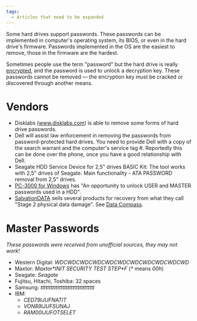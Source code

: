 ```yaml
---
tags:
  - Articles that need to be expanded
---
```

Some hard drives support passwords. These passwords can be implemented
in computer's operating system, its BIOS, or even in the hard drive's
firmware. Passwords implemented in the OS are the easiest to remove,
those in the firmware are the hardest.

Sometimes people use the term "password" but the hard drive is really
[encrypted](full_disk_encryption.md), and the password is used
to unlock a decryption key. These passwords cannot be removed — the
encryption key must be cracked or discovered through another means.

# Vendors

- Disklabs (www.disklabs.com) is able to remove some forms of hard drive
  passwords.
- Dell will assist law enforcement in removing the passwords from
  password-protected hard drives. You need to provide Dell with a copy
  of the search warrant and the computer's service tag \#. Reportedly
  this can be done over the phone, once you have a good relationship
  with Dell.
- Seagate HDD Service Device for 2,5" drives BASIC Kit:
  The tool works with 2,5" drives of Seagate. Main functionality - ATA PASSWORD
  removal from 2,5" drives.
- [PC-3000 for Windows](https://www.acelab.eu.com/pc3000.Express.php)
  has "An opportunity to unlock USER and MASTER passwords used in a
  HDD".
- [SalvationDATA](salvationdata.md) sells several products for recovery from
  what they call "Stage 2 physical data damage". See [Data Compass](data_compass.md).

# Master Passwords

*These passwords were received from unofficial sources, they may not
work!*

- Western Digital: *WDCWDCWDCWDCWDCWDCWDCWDCWDCWDCWD*
- Maxtor: *Maxtor\*INIT SECURITY TEST STEP\*F* (*\** means *00h*)
- Seagate: *Seagate*
- Fujitsu, Hitachi, Toshiba: 32 spaces
- Samsung: *tttttttttttttttttttttttttttttttt*
- IBM:
  - *CED79IJUFNATIT*
  - *VON89IJUFSUNAJ*
  - *RAM00IJUFOTSELET*

